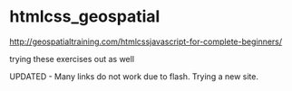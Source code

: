 # htmlcss_geospatial
http://geospatialtraining.com/htmlcssjavascript-for-complete-beginners/

trying these exercises out as well


UPDATED - Many links do not work due to flash. Trying a new site. 

